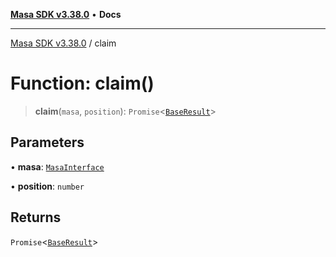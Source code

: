 [**Masa SDK v3.38.0**](../README.md) • **Docs**

***

[Masa SDK v3.38.0](../globals.md) / claim

# Function: claim()

> **claim**(`masa`, `position`): `Promise`\<[`BaseResult`](../interfaces/BaseResult.md)\>

## Parameters

• **masa**: [`MasaInterface`](../interfaces/MasaInterface.md)

• **position**: `number`

## Returns

`Promise`\<[`BaseResult`](../interfaces/BaseResult.md)\>
